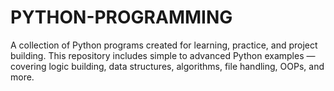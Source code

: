 # PYTHON-PROGRAMMING
A collection of Python programs created for learning, practice, and project building. This repository includes simple to advanced Python examples — covering logic building, data structures, algorithms, file handling, OOPs, and more. 
